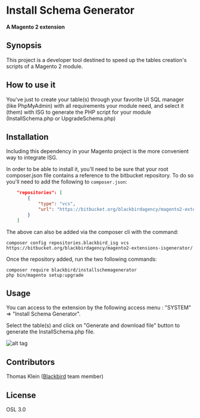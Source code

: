 # Install Schema Generator

**A Magento 2 extension**

## Synopsis

This project is a developer tool destined to speed up the tables creation's scripts of a Magento 2 module.

## How to use it

You've just to create your table(s) through your favorite UI SQL manager (like PhpMyAdmin) with all requirements your module need, and select it (them) with ISG to generate the PHP script for your module (InstallSchema.php or UpgradeSchema.php)

## Installation

Including this dependency in your Magento project is the more convenient way to integrate ISG.

In order to be able to install it, you'll need to be sure that your root composer.json file contains a reference to the bitbucket repository.  To do so you'll need to add the following to `composer.json`:

```json
    "repositories": [
        {
            "type": "vcs",
            "url": "https://bitbucket.org/blackbirdagency/magento2-extensions-isgenerator/"
        }
    ]
```

The above can also be added via the composer cli with the command: 

    composer config repositories.blackbird_isg vcs https://bitbucket.org/blackbirdagency/magento2-extensions-isgenerator/


Once the repository added, run the two following commands:

    composer require blackbird/installschemagenerator
    php bin/magento setup:upgrade

## Usage

You can access to the extension by the following access menu : "SYSTEM" => "Install Schema Generator".

Select the table(s) and click on "Generate and download file" button to generate the InstallSchema.php file.

![alt tag](http://black.bird.eu/media/wysiwyg/images/screen_backend_isg.jpg)

## Contributors

Thomas Klein ([Blackbird](http://black.bird.eu) team member)

## License

OSL 3.0